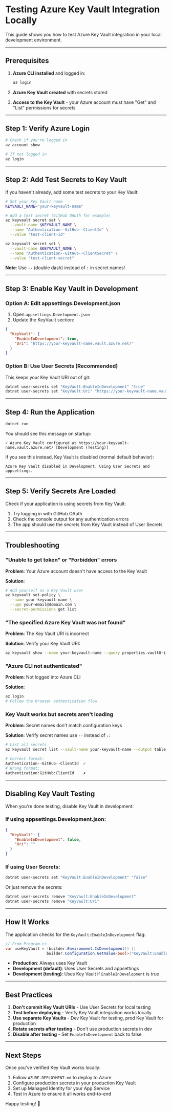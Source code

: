 # Testing Azure Key Vault Integration Locally

This guide shows you how to test Azure Key Vault integration in your local development environment.

---

## Prerequisites

1. **Azure CLI installed** and logged in:
   ```bash
   az login
   ```

2. **Azure Key Vault created** with secrets stored

3. **Access to the Key Vault** - your Azure account must have "Get" and "List" permissions for secrets

---

## Step 1: Verify Azure Login

```bash
# Check if you're logged in
az account show

# If not logged in
az login
```

---

## Step 2: Add Test Secrets to Key Vault

If you haven't already, add some test secrets to your Key Vault:

```bash
# Set your Key Vault name
KEYVAULT_NAME="your-keyvault-name"

# Add a test secret (GitHub OAuth for example)
az keyvault secret set \
  --vault-name $KEYVAULT_NAME \
  --name "Authentication--GitHub--ClientId" \
  --value "test-client-id"

az keyvault secret set \
  --vault-name $KEYVAULT_NAME \
  --name "Authentication--GitHub--ClientSecret" \
  --value "test-client-secret"
```

**Note**: Use `--` (double dash) instead of `:` in secret names!

---

## Step 3: Enable Key Vault in Development

### Option A: Edit appsettings.Development.json

1. Open `appsettings.Development.json`
2. Update the KeyVault section:

```json
{
  "KeyVault": {
    "EnableInDevelopment": true,
    "Uri": "https://your-keyvault-name.vault.azure.net/"
  }
}
```

### Option B: Use User Secrets (Recommended)

This keeps your Key Vault URI out of git:

```bash
dotnet user-secrets set "KeyVault:EnableInDevelopment" "true"
dotnet user-secrets set "KeyVault:Uri" "https://your-keyvault-name.vault.azure.net/"
```

---

## Step 4: Run the Application

```bash
dotnet run
```

You should see this message on startup:

```
✓ Azure Key Vault configured at https://your-keyvault-name.vault.azure.net/ [Development (Testing)]
```

If you see this instead, Key Vault is disabled (normal default behavior):

```
Azure Key Vault disabled in Development. Using User Secrets and appsettings.
```

---

## Step 5: Verify Secrets Are Loaded

Check if your application is using secrets from Key Vault:

1. Try logging in with GitHub OAuth
2. Check the console output for any authentication errors
3. The app should use the secrets from Key Vault instead of User Secrets

---

## Troubleshooting

### "Unable to get token" or "Forbidden" errors

**Problem**: Your Azure account doesn't have access to the Key Vault

**Solution**:
```bash
# Add yourself as a Key Vault user
az keyvault set-policy \
  --name your-keyvault-name \
  --upn your-email@domain.com \
  --secret-permissions get list
```

### "The specified Azure Key Vault was not found"

**Problem**: The Key Vault URI is incorrect

**Solution**: Verify your Key Vault URI:
```bash
az keyvault show --name your-keyvault-name --query properties.vaultUri
```

### "Azure CLI not authenticated"

**Problem**: Not logged into Azure CLI

**Solution**:
```bash
az login
# Follow the browser authentication flow
```

### Key Vault works but secrets aren't loading

**Problem**: Secret names don't match configuration keys

**Solution**: Verify secret names use `--` instead of `:`:
```bash
# List all secrets
az keyvault secret list --vault-name your-keyvault-name --output table

# Correct format:
Authentication--GitHub--ClientId  ✓
# Wrong format:
Authentication:GitHub:ClientId    ✗
```

---

## Disabling Key Vault Testing

When you're done testing, disable Key Vault in development:

### If using appsettings.Development.json:

```json
{
  "KeyVault": {
    "EnableInDevelopment": false,
    "Uri": ""
  }
}
```

### If using User Secrets:

```bash
dotnet user-secrets set "KeyVault:EnableInDevelopment" "false"
```

Or just remove the secrets:
```bash
dotnet user-secrets remove "KeyVault:EnableInDevelopment"
dotnet user-secrets remove "KeyVault:Uri"
```

---

## How It Works

The application checks for the `KeyVault:EnableInDevelopment` flag:

```csharp
// From Program.cs
var useKeyVault = !builder.Environment.IsDevelopment() ||
                  builder.Configuration.GetValue<bool>("KeyVault:EnableInDevelopment");
```

- **Production**: Always uses Key Vault
- **Development (default)**: Uses User Secrets and appsettings
- **Development (testing)**: Uses Key Vault if `EnableInDevelopment` is true

---

## Best Practices

1. **Don't commit Key Vault URIs** - Use User Secrets for local testing
2. **Test before deploying** - Verify Key Vault integration works locally
3. **Use separate Key Vaults** - Dev Key Vault for testing, prod Key Vault for production
4. **Rotate secrets after testing** - Don't use production secrets in dev
5. **Disable after testing** - Set `EnableInDevelopment` back to false

---

## Next Steps

Once you've verified Key Vault works locally:

1. Follow `AZURE-DEPLOYMENT.md` to deploy to Azure
2. Configure production secrets in your production Key Vault
3. Set up Managed Identity for your App Service
4. Test in Azure to ensure it all works end-to-end

Happy testing! 🚀
